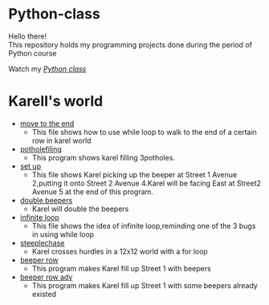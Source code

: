 # Python-class
Hello there!\
This repository holds my programming projects done during the period of Python course

Watch my *[Python class](https://github.com/jiayang24/Python-class/tree/main/Python%20class/SC001_workshop)*
# Karell's world
* [move to the end](https://github.com/jiayang24/Python-class/blob/main/Python%20class/SC001_workshop/SC001_lecture01/MoveToTheEnd.py)
  * This file shows how to use while loop to walk to the end of a certain row in karel world
* [potholefiling](https://github.com/jiayang24/Python-class/blob/main/Python%20class/SC001_workshop/SC001_lecture01/PotholeFilling.py)
  * This program shows karel filling 3potholes.
* [set up](https://github.com/jiayang24/Python-class/blob/main/Python%20class/SC001_workshop/SC001_lecture01/StepUp.py)
  * This file shows Karel picking up the beeper at Street 1 Avenue 2,putting it onto Street 2 Avenue 4.Karel will be facing East at Street2 Avenue 5 at the end of this program.
* [double beepers](https://github.com/jiayang24/Python-class/blob/main/Python%20class/SC001_workshop/SC001_lecture02/DoubleBeepers.py)
  * Karel will double the beepers
* [infinite loop](https://github.com/jiayang24/Python-class/blob/main/Python%20class/SC001_workshop/SC001_lecture02/InfiniteLoop.py)
  * This file shows the idea of infinite loop,reminding one of the 3 bugs in using while loop
* [steeplechase](https://github.com/jiayang24/Python-class/blob/main/Python%20class/SC001_workshop/SC001_lecture02/Steeplechase.py)
  *  Karel crosses hurdles in a 12x12 world with a for loop 
* [beeper row](https://github.com/jiayang24/Python-class/blob/main/Python%20class/SC001_workshop/SC001_lecture02/BeeperRow.py)
  * This program makes Karel fill up Street 1 with beepers
* [beeper row adv](https://github.com/jiayang24/Python-class/blob/main/Python%20class/SC001_workshop/SC001_lecture02/BeeperRowAdv.py)
  * This program makes Karel fill up Street 1 with some beepers already existed

